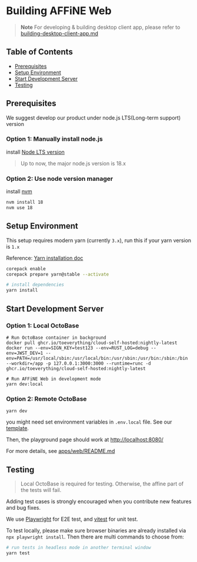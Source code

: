 # Building AFFiNE Web

> **Note**
> For developing & building desktop client app, please refer to [building-desktop-client-app.md](./building-desktop-client-app.md)

## Table of Contents

- [Prerequisites](#prerequisites)
- [Setup Environment](#setup-environment)
- [Start Development Server](#start-development-server)
- [Testing](#testing)

## Prerequisites

We suggest develop our product under node.js LTS(Long-term support) version

### Option 1: Manually install node.js

install [Node LTS version](https://nodejs.org/en/download)

> Up to now, the major node.js version is 18.x

### Option 2: Use node version manager

install [nvm](https://github.com/nvm-sh/nvm)

```sh
nvm install 18
nvm use 18
```

## Setup Environment

This setup requires modern yarn (currently `3.x`), run this if your yarn version is `1.x`

Reference: [Yarn installation doc](https://yarnpkg.com/getting-started/install)

```sh
corepack enable
corepack prepare yarn@stable --activate
```

```sh
# install dependencies
yarn install
```

## Start Development Server

### Option 1: Local OctoBase

```shell
# Run OctoBase container in background
docker pull ghcr.io/toeverything/cloud-self-hosted:nightly-latest
docker run --env=SIGN_KEY=test123 --env=RUST_LOG=debug --env=JWST_DEV=1 --env=PATH=/usr/local/sbin:/usr/local/bin:/usr/sbin:/usr/bin:/sbin:/bin --workdir=/app -p 127.0.0.1:3000:3000 --runtime=runc -d ghcr.io/toeverything/cloud-self-hosted:nightly-latest
```

```shell
# Run AFFiNE Web in development mode
yarn dev:local
```

### Option 2: Remote OctoBase

```shell
yarn dev
```

you might need set environment variables in `.env.local` file.
See our [template](../apps/web/.env.local.template).

Then, the playground page should work at [http://localhost:8080/](http://localhost:8080/)

For more details, see [apps/web/README.md](../apps/web/README.md)

## Testing

> Local OctoBase is required for testing. Otherwise, the affine part of the tests will fail.

Adding test cases is strongly encouraged when you contribute new features and bug fixes.

We use [Playwright](https://playwright.dev/) for E2E test, and [vitest](https://vitest.dev/) for unit test.

To test locally, please make sure browser binaries are already installed via `npx playwright install`. Then there are multi commands to choose from:

```sh
# run tests in headless mode in another terminal window
yarn test
```

